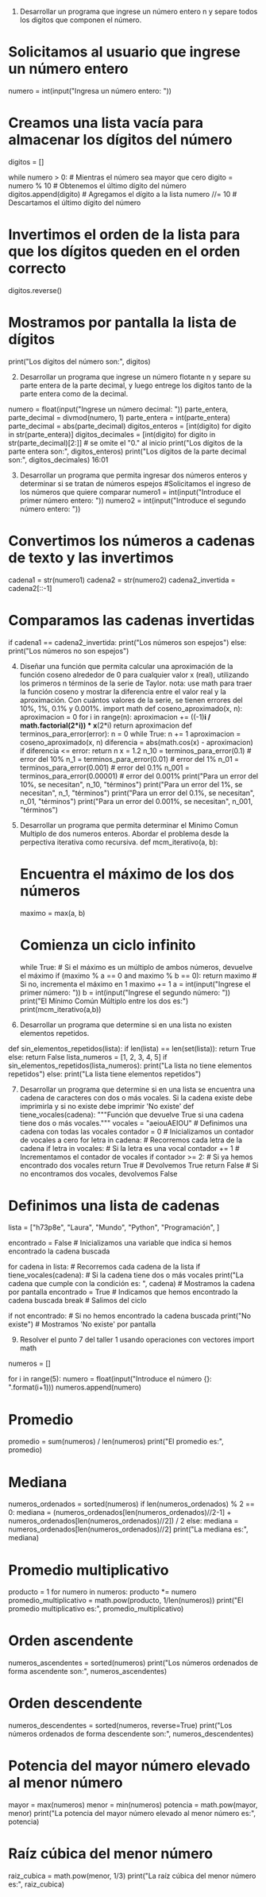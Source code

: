 1. Desarrollar un programa que ingrese un número entero n y separe todos los digitos que componen el número.

# Solicitamos al usuario que ingrese un número entero
numero = int(input("Ingresa un número entero: ")) 
# Creamos una lista vacía para almacenar los dígitos del número
digitos = []  

while numero > 0:  # Mientras el número sea mayor que cero
    digito = numero % 10  # Obtenemos el último dígito del número
    digitos.append(digito)  # Agregamos el dígito a la lista
    numero //= 10  # Descartamos el último dígito del número
    
# Invertimos el orden de la lista para que los dígitos queden en el orden correcto
digitos.reverse()  
# Mostramos por pantalla la lista de dígitos
print("Los dígitos del número son:", digitos)  

2. Desarrollar un programa que ingrese un número flotante n y separe su parte entera de la parte decimal, y luego entrege los digitos tanto de la parte entera como de la decimal.

numero = float(input("Ingrese un número decimal: "))
parte_entera, parte_decimal = divmod(numero, 1)
parte_entera = int(parte_entera)
parte_decimal = abs(parte_decimal)
digitos_enteros = [int(digito) for digito in str(parte_entera)]
digitos_decimales = [int(digito) for digito in str(parte_decimal)[2:]] # se omite el "0." al inicio
print("Los dígitos de la parte entera son:", digitos_enteros)
print("Los dígitos de la parte decimal son:", digitos_decimales)
16:01

3. Desarrollar un programa que permita ingresar dos números enteros y determinar si se tratan de números espejos
#Solicitamos el ingreso de los números que quiere comparar
numero1 = int(input("Introduce el primer número entero: "))
numero2 = int(input("Introduce el segundo número entero: "))

# Convertimos los números a cadenas de texto y las invertimos
cadena1 = str(numero1)
cadena2 = str(numero2)
cadena2_invertida = cadena2[::-1]

# Comparamos las cadenas invertidas
if cadena1 == cadena2_invertida:
    print("Los números son espejos")
else:
    print("Los números no son espejos")

4. Diseñar una función que permita calcular una aproximación de la función coseno alrededor de 0 para cualquier valor x (real), utilizando los primeros n términos de la serie de Taylor. nota: use math para traer la función coseno y mostrar la diferencia entre el valor real y la aproximación. Con cuántos valores de la serie, se tienen errores del 10%, 1%, 0.1% y 0.001%.
import math
def coseno_aproximado(x, n):
    aproximacion = 0
    for i in range(n):
        aproximacion += ((-1)**i / math.factorial(2*i)) * x**(2*i)
    return aproximacion
def terminos_para_error(error):
    n = 0
    while True:
        n += 1
        aproximacion = coseno_aproximado(x, n)
        diferencia = abs(math.cos(x) - aproximacion)
        if diferencia <= error:
            return n
x = 1.2
n_10 = terminos_para_error(0.1) # error del 10%
n_1 = terminos_para_error(0.01) # error del 1%
n_01 = terminos_para_error(0.001) # error del 0.1%
n_001 = terminos_para_error(0.00001) # error del 0.001%
print("Para un error del 10%, se necesitan", n_10, "términos")
print("Para un error del 1%, se necesitan", n_1, "términos")
print("Para un error del 0.1%, se necesitan", n_01, "términos")
print("Para un error del 0.001%, se necesitan", n_001, "términos")

5. Desarrollar un programa que permita determinar el Minimo Comun Multiplo de dos numeros enteros. Abordar el problema desde la perpectiva iterativa como recursiva.
def mcm_iterativo(a, b):
    # Encuentra el máximo de los dos números
    maximo = max(a, b)
    # Comienza un ciclo infinito
    while True:
        # Si el máximo es un múltiplo de ambos números, devuelve el máximo
        if (maximo % a == 0 and maximo % b == 0):
            return maximo
        # Si no, incrementa el máximo en 1
        maximo += 1
a = int(input("Ingrese el primer número: "))
b = int(input("Ingrese el segundo número: "))
print("El Mínimo Común Múltiplo entre los dos es:")
print(mcm_iterativo(a,b))

6. Desarrollar un programa que determine si en una lista no existen elementos repetidos.

def sin_elementos_repetidos(lista):
    if len(lista) == len(set(lista)):
        return True
    else:
        return False
lista_numeros = [1, 2, 3, 4, 5]
if sin_elementos_repetidos(lista_numeros):
    print("La lista no tiene elementos repetidos")
else:
    print("La lista tiene elementos repetidos")

7. Desarrollar un programa que determine si en una lista se encuentra una cadena de caracteres con dos o más vocales. Si la cadena existe debe imprimirla y si no existe debe imprimir 'No existe'
def tiene_vocales(cadena):
    """Función que devuelve True si una cadena tiene dos o más vocales."""
    vocales = "aeiouAEIOU"  # Definimos una cadena con todas las vocales
    contador = 0  # Inicializamos un contador de vocales a cero
    for letra in cadena:  # Recorremos cada letra de la cadena
        if letra in vocales:  # Si la letra es una vocal
            contador += 1  # Incrementamos el contador de vocales
            if contador >= 2:  # Si ya hemos encontrado dos vocales
                return True  # Devolvemos True
    return False  # Si no encontramos dos vocales, devolvemos False

# Definimos una lista de cadenas
lista = ["h73p8e", "Laura", "Mundo", "Python", "Programación", ]  

encontrado = False  # Inicializamos una variable que indica si hemos encontrado la cadena buscada

for cadena in lista:  # Recorremos cada cadena de la lista
    if tiene_vocales(cadena):  # Si la cadena tiene dos o más vocales
        print("La cadena que cumple con la condición es: ", cadena)  # Mostramos la cadena por pantalla
        encontrado = True  # Indicamos que hemos encontrado la cadena buscada
        break  # Salimos del ciclo

if not encontrado:  # Si no hemos encontrado la cadena buscada
    print("No existe")  # Mostramos 'No existe' por pantalla

9. Resolver el punto 7 del taller 1 usando operaciones con vectores
import math

numeros = []

for i in range(5):
    numero = float(input("Introduce el número {}: ".format(i+1)))
    numeros.append(numero)

# Promedio
promedio = sum(numeros) / len(numeros)
print("El promedio es:", promedio)

# Mediana
numeros_ordenados = sorted(numeros)
if len(numeros_ordenados) % 2 == 0:
    mediana = (numeros_ordenados[len(numeros_ordenados)//2-1] + numeros_ordenados[len(numeros_ordenados)//2]) / 2
else:
    mediana = numeros_ordenados[len(numeros_ordenados)//2]
print("La mediana es:", mediana)

# Promedio multiplicativo
producto = 1
for numero in numeros:
    producto *= numero
promedio_multiplicativo = math.pow(producto, 1/len(numeros))
print("El promedio multiplicativo es:", promedio_multiplicativo)

# Orden ascendente
numeros_ascendentes = sorted(numeros)
print("Los números ordenados de forma ascendente son:", numeros_ascendentes)

# Orden descendente
numeros_descendentes = sorted(numeros, reverse=True)
print("Los números ordenados de forma descendente son:", numeros_descendentes)

# Potencia del mayor número elevado al menor número
mayor = max(numeros)
menor = min(numeros)
potencia = math.pow(mayor, menor)
print("La potencia del mayor número elevado al menor número es:", potencia)

# Raíz cúbica del menor número
raiz_cubica = math.pow(menor, 1/3)
print("La raíz cúbica del menor número es:", raiz_cubica)
